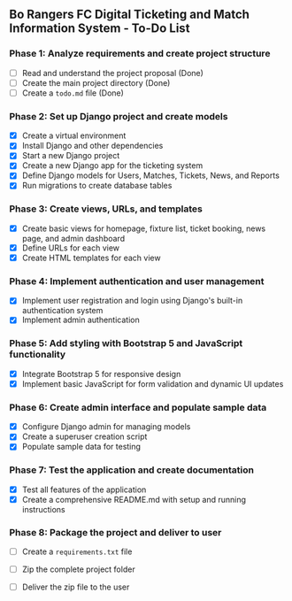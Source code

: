 ## Bo Rangers FC Digital Ticketing and Match Information System - To-Do List

### Phase 1: Analyze requirements and create project structure
- [ ] Read and understand the project proposal (Done)
- [ ] Create the main project directory (Done)
- [ ] Create a `todo.md` file (Done)

### Phase 2: Set up Django project and create models
- [x] Create a virtual environment
- [x] Install Django and other dependencies
- [x] Start a new Django project
- [x] Create a new Django app for the ticketing system
- [x] Define Django models for Users, Matches, Tickets, News, and Reports
- [x] Run migrations to create database tables

### Phase 3: Create views, URLs, and templates
- [x] Create basic views for homepage, fixture list, ticket booking, news page, and admin dashboard
- [x] Define URLs for each view
- [x] Create HTML templates for each view

### Phase 4: Implement authentication and user management
- [x] Implement user registration and login using Django's built-in authentication system
- [x] Implement admin authentication

### Phase 5: Add styling with Bootstrap 5 and JavaScript functionality
- [x] Integrate Bootstrap 5 for responsive design
- [x] Implement basic JavaScript for form validation and dynamic UI updates

### Phase 6: Create admin interface and populate sample data
- [x] Configure Django admin for managing models
- [x] Create a superuser creation script
- [x] Populate sample data for testing

### Phase 7: Test the application and create documentation
- [x] Test all features of the application
- [x] Create a comprehensive README.md with setup and running instructions

### Phase 8: Package the project and deliver to user
- [ ] Create a `requirements.txt` file
- [ ] Zip the complete project folder
- [ ] Deliver the zip file to the user

